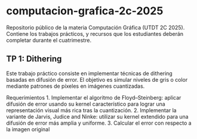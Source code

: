# computacion-grafica-2c-2025
Repositorio público de la materia Computación Gráfica (UTDT 2C 2025). Contiene los trabajos prácticos, y recursos que los estudiantes deberán completar durante el cuatrimestre.

## TP 1: Dithering 

Este trabajo práctico consiste en implementar técnicas de dithering basadas en difusión de error. El objetivo es simular niveles de gris o color mediante patrones de píxeles en imágenes cuantizadas.

Requerimientos
	1.	Implementar el algoritmo de Floyd–Steinberg: aplicar difusión de error usando su kernel característico para lograr una representación visual más rica tras la cuantización.
	2.	Implementar la variante de Jarvis, Judice and Ninke: utilizar su kernel extendido para una difusión de error más amplia y uniforme.
	3.	Calcular el error con respecto a la imagen original
